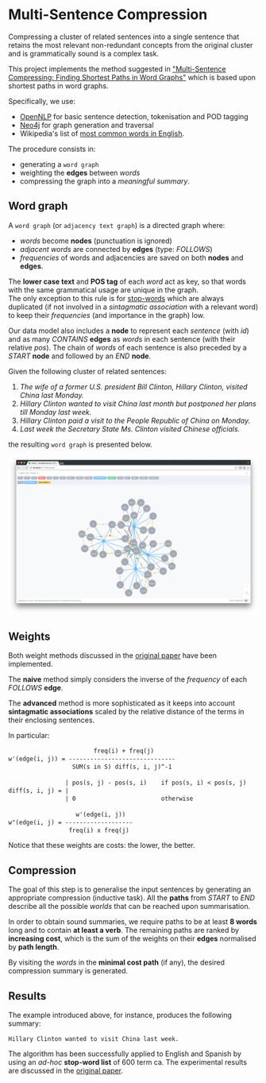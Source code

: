 Multi-Sentence Compression
====

Compressing a cluster of related sentences into a single sentence that retains the most relevant non-redundant concepts from the original cluster and is grammatically sound is a complex task.

This project implements the method suggested in ["Multi-Sentence Compressing: Finding Shortest Paths in Word Graphs"](http://www.aclweb.org/anthology/C10-1037) which is based upon shortest paths in word graphs.

Specifically, we use:
* [OpenNLP](https://opennlp.apache.org) for basic sentence detection, tokenisation and POD tagging
* [Neo4j](https://neo4j.com) for graph generation and traversal
* Wikipedia's list of [most common words in English](https://en.wikipedia.org/wiki/Most_common_words_in_English).

The procedure consists in:
* generating a `word graph`
* weighting the **edges** between _words_
* compressing the graph into a _meaningful summary_.

Word graph
----

A `word graph` (or `adjacency text graph`) is a directed graph where:
* _words_ become **nodes** (punctuation is ignored)
* _adjacent words_ are connected by **edges** (type: _FOLLOWS_)
* _frequencies_ of words and adjacencies are saved on both **nodes** and **edges**.

The **lower case text** and **POS tag** of each _word_ act as key, so that words with the same grammatical usage are unique in the graph.   
The only exception to this rule is for [stop-words](https://en.wikipedia.org/wiki/Most_common_words_in_English) which are always duplicated (if not involved in a _sintagmatic association_ with a relevant word) to keep their _frequencies_ (and importance in the graph) low.

Our data model also includes a **node** to represent each _sentence_ (with _id_) and as many _CONTAINS_ **edges** as _words_ in each sentence (with their relative _pos_). The chain of _words_ of each sentence is also preceded by a _START_ **node** and followed by an _END_ **node**.

Given the following cluster of related sentences:

1. _The wife of a former U.S. president Bill Clinton, Hillary Clinton, visited China last Monday._
2. _Hillary Clinton wanted to visit China last month but postponed her plans till Monday last week._
3. _Hillary Clinton paid a visit to the People Republic of China on Monday._
4. _Last week the Secretary State Ms. Clinton visited Chinese officials._

the resulting `word graph` is presented below.

![Word graph for the example cluster](/images/word-graph.png)

Weights
----

Both weight methods discussed in the [original paper](http://www.aclweb.org/anthology/C10-1037) have been implemented.

The **naive** method simply considers the inverse of the _frequency_ of each _FOLLOWS_ **edge**.

The **advanced** method is more sophisticated as it keeps into account **sintagmatic associations** scaled by 
the relative distance of the terms in their enclosing sentences.
 
In particular:
 
                            freq(i) + freq(j)
    w'(edge(i, j)) = ------------------------------
                      SUM(s in S) diff(s, i, j)^-1 

                    | pos(s, j) - pos(s, i)    if pos(s, i) < pos(s, j)
    diff(s, i, j) = | 
                    | 0                        otherwise

                       w'(edge(i, j))
    w"(edge(i, j) = -------------------
                     freq(i) x freq(j)

Notice that these weights are costs: the lower, the better.

Compression
----

The goal of this step is to generalise the input sentences by generating an appropriate compression (inductive task).
All the **paths** from _START_ to _END_ describe all the possible _worlds_ that can be reached upon summarisation.

In order to obtain sound summaries, we require paths to be at least **8 words** long and to contain **at least a verb**.
The remaining paths are ranked by **increasing cost**, which is the sum of the weights on their **edges** normalised by **path length**.

By visiting the _words_ in the **minimal cost path** (if any), the desired compression summary is generated.

Results
----

The example introduced above, for instance, produces the following summary:

    Hillary Clinton wanted to visit China last week.

The algorithm has been successfully applied to English and Spanish by using an _ad-hoc_ **stop-word list** of 600 term ca.
The experimental results are discussed in the [original paper](http://www.aclweb.org/anthology/C10-1037).